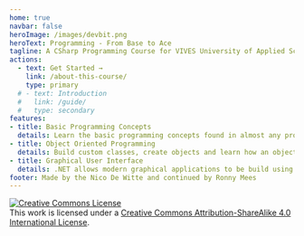 ```yaml
---
home: true
navbar: false
heroImage: /images/devbit.png
heroText: Programming - From Base to Ace
tagline: A CSharp Programming Course for VIVES University of Applied Sciences (Bachelor Degree)
actions:
  - text: Get Started →
    link: /about-this-course/
    type: primary
  # - text: Introduction
  #   link: /guide/
  #   type: secondary
features:
- title: Basic Programming Concepts
  details: Learn the basic programming concepts found in almost any programming language.
- title: Object Oriented Programming
  details: Build custom classes, create objects and learn how an object oriented application is build.
- title: Graphical User Interface
  details: .NET allows modern graphical applications to be build using the Windows Presentation Foundation framework.
footer: Made by the Nico De Witte and continued by Ronny Mees 
---
```


<a rel="license" href="http://creativecommons.org/licenses/by-sa/4.0/"><img alt="Creative Commons License" style="border-width:0" src="https://i.creativecommons.org/l/by-sa/4.0/88x31.png" /></a><br />This work is licensed under a <a rel="license" href="http://creativecommons.org/licenses/by-sa/4.0/">Creative Commons Attribution-ShareAlike 4.0 International License</a>.
